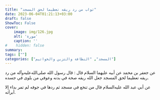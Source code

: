 ```yaml
---
title: "ثواب من رد ريقه تعظيما لحق المسجد"
date: 2023-06-04T01:21:13+03:00
draft: false
ShowToc: False
cover:
    image: img/126.jpg
    alt: 'صورة'
    caption: ''
#    hidden: false
summary: 
tags: [""]
categories: ["المسجد", "النظافة والتزين والخواتيم"]
---
```

عن جعفر بن محمد عن أبيه عليهما
السلام قال : قال رسول الله صلى‌الله‌عليه‌وآله من رد ريقه تعظيما لحق المسجد جعل
الله ريقه صحة في بدنه وعوفي من بلوى في جسده.

عن أبي عبد الله عليه‌السلام قال من تنخع في مسجد ثم
ردها في جوفه لم تمر بداء إلا أبرأته.

